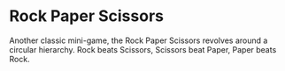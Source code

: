 # Rock Paper Scissors

Another classic mini-game, the Rock Paper Scissors revolves around a circular hierarchy. Rock beats Scissors, Scissors beat Paper, Paper beats Rock.